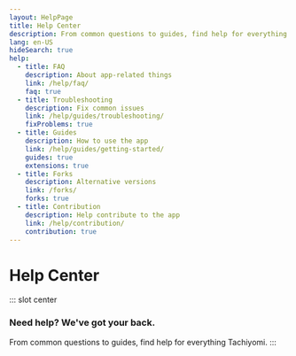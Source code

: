 ```yaml
---
layout: HelpPage
title: Help Center
description: From common questions to guides, find help for everything Tachiyomi.
lang: en-US
hideSearch: true
help:
  - title: FAQ
    description: About app-related things
    link: /help/faq/
    faq: true
  - title: Troubleshooting
    description: Fix common issues
    link: /help/guides/troubleshooting/
    fixProblems: true
  - title: Guides
    description: How to use the app
    link: /help/guides/getting-started/
    guides: true
    extensions: true
  - title: Forks
    description: Alternative versions
    link: /forks/
    forks: true
  - title: Contribution
    description: Help contribute to the app
    link: /help/contribution/
    contribution: true
---
```


# Help Center

::: slot center
### Need help? We've got your back.
From common questions to guides, find help for everything Tachiyomi.
:::
